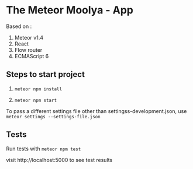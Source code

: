 # The Meteor Moolya - App
Based on :

1. Meteor v1.4
1. React
1. Flow router
1. ECMAScript 6

## Steps to start project ##
1. `meteor npm install`

1. `meteor npm start`

To pass a different settings file other than settingss-development.json, use `meteor settings --settings-file.json`


## Tests ##
Run tests with `meteor npm test`

visit http://localhost:5000 to see test results